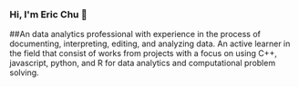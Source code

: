 ### Hi, I'm Eric Chu 👋

##An data analytics professional with experience in the process of documenting, interpreting, editing, and analyzing data. An active learner in the field that consist of works from projects with a focus on using C++, javascript, python, and R for data analytics and computational problem solving. 
<!--
**dexchu100/dexchu100** is a ✨ _special_ ✨ repository because its `README.md` (this file) appears on your GitHub profile.

Here are some ideas to get you started:

- 🔭 I’m currently working on ...
- 🌱 I’m currently learning ...
- 👯 I’m looking to collaborate on ...
- 🤔 I’m looking for help with ...
- 💬 Ask me about ...
- 📫 How to reach me: ...
- 😄 Pronouns: ...
- ⚡ Fun fact: ...
-->
